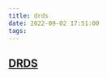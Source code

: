 ```yaml
---
title: drds
date: 2022-09-02 17:51:00
tags:
---
```



## [DRDS](https://help.aliyun.com/document_detail/322818.html)

